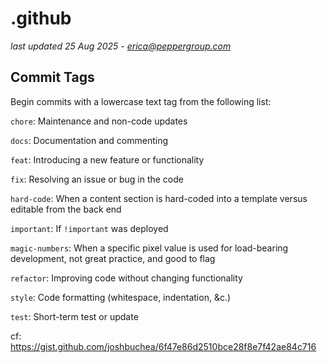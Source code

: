 # .github
*last updated 25 Aug 2025 - erica@peppergroup.com* 

## Commit Tags
Begin commits with a lowercase text tag from the following list: 

`chore`: Maintenance and non-code updates 

`docs`: Documentation and commenting 

`feat`: Introducing a new feature or functionality 

`fix`: Resolving an issue or bug in the code

`hard-code`: When a content section is hard-coded into a template versus editable from the back end 

`important`: If `!important` was deployed

`magic-numbers`: When a specific pixel value is used for load-bearing development, not great practice, and good to flag 

`refactor`: Improving code without changing functionality 

`style`: Code formatting (whitespace, indentation, &c.) 

`test`: Short-term test or update

cf: <a href="https://gist.github.com/joshbuchea/6f47e86d2510bce28f8e7f42ae84c716" target="_blank" rel="noopener">https://gist.github.com/joshbuchea/6f47e86d2510bce28f8e7f42ae84c716</a> 
